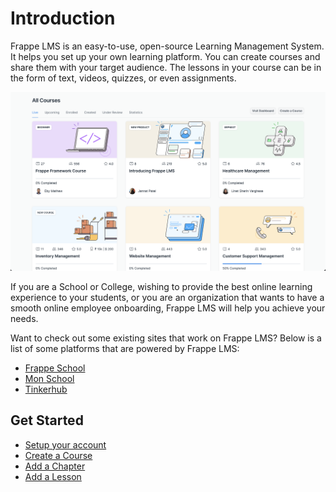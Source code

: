 # Introduction

Frappe LMS is an easy-to-use, open-source Learning Management System. It helps you set up your own learning platform. You can create courses and share them with your target audience. The lessons in your course can be in the form of text, videos, quizzes, or even assignments.

![Courses](./images/course-list.png)

If you are a School or College, wishing to provide the best online learning experience to your students, or you are an organization that wants to have a smooth online employee onboarding, Frappe LMS will help you achieve your needs.

Want to check out some existing sites that work on Frappe LMS? Below is a list of some platforms that are powered by Frappe LMS:

 - [Frappe School](https://frappe.school/courses)
 - [Mon School](https://mon.school/courses)
 - [Tinkerhub](https://tinkerhub.frappe.cloud/courses)

 ## Get Started

 - [Setup your account](./get-started/setup-your-account.md)
 - [Create a Course](./course-creation/create-a-course.md)
 - [Add a Chapter](./course-creation/add-a-chapter.md)
 - [Add a Lesson](./course-creation/add-a-lesson.md)